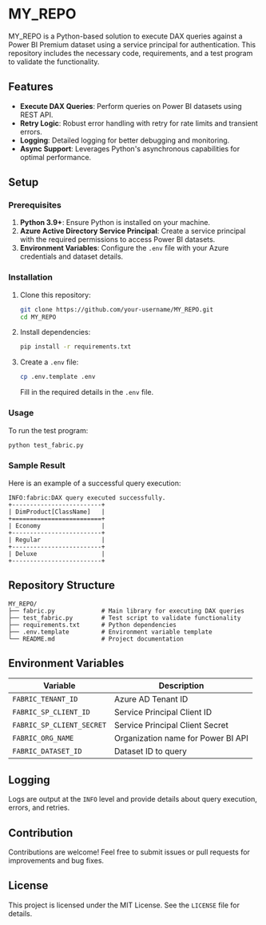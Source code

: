 # MY_REPO

MY_REPO is a Python-based solution to execute DAX queries against a Power BI Premium dataset using a service principal for authentication. This repository includes the necessary code, requirements, and a test program to validate the functionality.

## Features
- **Execute DAX Queries**: Perform queries on Power BI datasets using REST API.
- **Retry Logic**: Robust error handling with retry for rate limits and transient errors.
- **Logging**: Detailed logging for better debugging and monitoring.
- **Async Support**: Leverages Python's asynchronous capabilities for optimal performance.

## Setup

### Prerequisites
1. **Python 3.9+**: Ensure Python is installed on your machine.
2. **Azure Active Directory Service Principal**: Create a service principal with the required permissions to access Power BI datasets.
3. **Environment Variables**: Configure the `.env` file with your Azure credentials and dataset details.

### Installation
1. Clone this repository:
   ```bash
   git clone https://github.com/your-username/MY_REPO.git
   cd MY_REPO
   ```
2. Install dependencies:
   ```bash
   pip install -r requirements.txt
   ```
3. Create a `.env` file:
   ```bash
   cp .env.template .env
   ```
   Fill in the required details in the `.env` file.

### Usage
To run the test program:
```bash
python test_fabric.py
```

### Sample Result
Here is an example of a successful query execution:

```plaintext
INFO:fabric:DAX query executed successfully.
+-------------------------+
| DimProduct[ClassName]   |
+=========================+
| Economy                 |
+-------------------------+
| Regular                 |
+-------------------------+
| Deluxe                  |
+-------------------------+
```

## Repository Structure

```
MY_REPO/
├── fabric.py             # Main library for executing DAX queries
├── test_fabric.py        # Test script to validate functionality
├── requirements.txt      # Python dependencies
├── .env.template         # Environment variable template
└── README.md             # Project documentation
```

## Environment Variables
| Variable               | Description                              |
|------------------------|------------------------------------------|
| `FABRIC_TENANT_ID`     | Azure AD Tenant ID                      |
| `FABRIC_SP_CLIENT_ID`  | Service Principal Client ID             |
| `FABRIC_SP_CLIENT_SECRET` | Service Principal Client Secret        |
| `FABRIC_ORG_NAME`      | Organization name for Power BI API      |
| `FABRIC_DATASET_ID`    | Dataset ID to query                     |

## Logging
Logs are output at the `INFO` level and provide details about query execution, errors, and retries.

## Contribution
Contributions are welcome! Feel free to submit issues or pull requests for improvements and bug fixes.

## License
This project is licensed under the MIT License. See the `LICENSE` file for details.
```